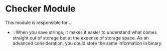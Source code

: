 # Checker Module
This module is responsible for ...




- 💡When you save strings, it makes it easier to understand what comes straight out of storage but at the expense of storage space. As an advanced consideration, you could store the same information in binary.